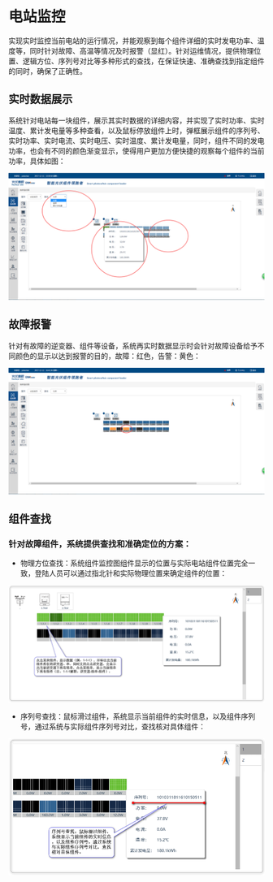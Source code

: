 # 电站监控

实现实时监控当前电站的运行情况，并能观察到每个组件详细的实时发电功率、温度等，同时针对故障、高温等情况及时报警（显红）。针对运维情况，提供物理位置、逻辑方位、序列号对比等多种形式的查找，在保证快速、准确查找到指定组件的同时，确保了正确性。

## 实时数据展示

系统针对电站每一块组件，展示其实时数据的详细内容，并实现了实时功率、实时温度、累计发电量等多种查看，以及鼠标停放组件上时，弹框展示组件的序列号、实时功率、实时电流、实时电压、实时温度、累计发电量，同时，组件不同的发电功率，也会有不同的颜色渐变显示，使得用户更加方便快捷的观察每个组件的当前功率，具体如图：

![st-control](./assets/images/st-control.png)

## 故障报警

针对有故障的逆变器、组件等设备，系统再实时数据显示时会针对故障设备给予不同颜色的显示以达到报警的目的，故障：红色，告警：黄色：

![st-control](./assets/images/st-control-cash.png)

## 组件查找

### 针对故障组件，系统提供查找和准确定位的方案：

* 物理方位查找：系统组件监控图组件显示的位置与实际电站组件位置完全一致，登陆人员可以通过指北针和实际物理位置来确定组件的位置：

![st-control-physical](./assets/images/st-control-physical.png)


* 序列号查找：鼠标滑过组件，系统显示当前组件的实时信息，以及组件序列号，通过系统与实际组件序列号对比，查找核对具体组件：

![st-control-order](./assets/images/st-control-order.png)